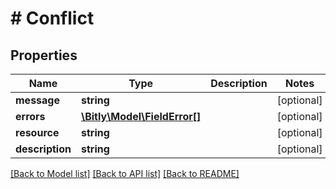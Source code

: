 # # Conflict

## Properties

Name | Type | Description | Notes
------------ | ------------- | ------------- | -------------
**message** | **string** |  | [optional]
**errors** | [**\Bitly\Model\FieldError[]**](FieldError.md) |  | [optional]
**resource** | **string** |  | [optional]
**description** | **string** |  | [optional]

[[Back to Model list]](../../README.md#models) [[Back to API list]](../../README.md#endpoints) [[Back to README]](../../README.md)
